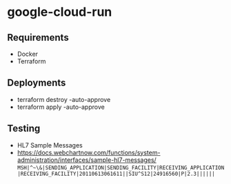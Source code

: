 # google-cloud-run

## Requirements
  - Docker
  - Terraform

## Deployments
 - terraform destroy -auto-approve
 - terraform apply -auto-approve


## Testing
- HL7 Sample Messages
- https://docs.webchartnow.com/functions/system-administration/interfaces/sample-hl7-messages/
```MSH|^~\&|SENDING_APPLICATION|SENDING_FACILITY|RECEIVING_APPLICATION|RECEIVING_FACILITY|20110613061611||SIU^S12|24916560|P|2.3||||||```
